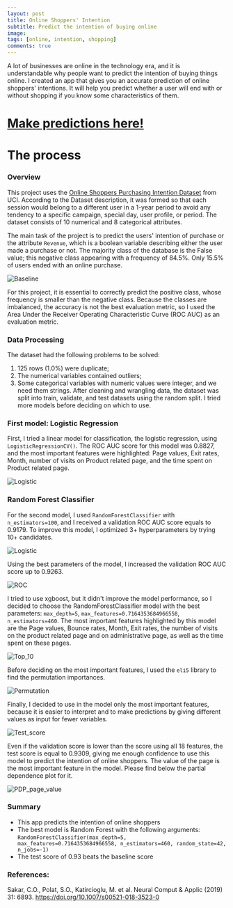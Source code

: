 ```yaml
---
layout: post
title: Online Shoppers' Intention
subtitle: Predict the intention of buying online
image:
tags: [online, intention, shopping]
comments: true
---
```


A lot of businesses are online in the technology era, and it is understandable why people want to predict the intention of buying things online. I created an app that gives you an accurate prediction of online shoppers' intentions. It will help you predict whether a user will end with or without shopping if you know some characteristics of them.

# [Make predictions here!](https://online-shoppers-intention.herokuapp.com/)

# The process

### Overview

This project uses the [Online Shoppers Purchasing Intention 
Dataset](https://archive.ics.uci.edu/ml/datasets/Online+Shoppers+Purchasing+Intention+Dataset#) from UCI. According to the Dataset 
description, it was formed so that each session would belong to a different user in a 1-year period to avoid any 
tendency to a specific campaign, special day, user profile, or period. The dataset consists of 10 numerical and 8 categorical 
attributes.

The main task of the project is to predict the users' intention of purchase or the attribute `Revenue`, which is a
boolean variable describing either the user made a purchase or not. 
The majority class of the database is the False value; this negative class appearing with a frequency of 84.5%.
Only 15.5% of users ended with an online purchase. 

![Baseline](/img/online-shopper/baseline.png)

For this project, it is essential to correctly predict the positive class, whose frequency is smaller than the negative class. 
Because the classes are imbalanced, the accuracy is not the best evaluation metric, so I used the Area Under the Receiver 
Operating Characteristic Curve (ROC AUC) as an evaluation metric.

### Data Processing

The dataset had the following problems to be solved:
1. 125 rows (1.0%) were duplicate; 
2. The numerical variables contained outliers;
3. Some categorical variables with numeric values were integer, and we need them strings. 
After cleaning and wrangling data, the dataset was split into train, validate, and test datasets using the random split. I tried
more models before deciding on which to use.

### First model: Logistic Regression

First, I tried a linear model for classification, the logistic regression, using `LogisticRegressionCV()`. The ROC AUC score for
this model was 0.8827, and the most important features were highlighted: Page values, Exit rates, Month, number of visits on Product
related page, and the time spent on Product related page.

![Logistic](/img/online-shopper/logistic.png)

### Random Forest Classifier
For the second model, I used `RandomForestClassifier` with `n_estimators=100`, and I received a validation ROC AUC score equals
to 0.9179.
To improve this model, I optimized 3+ hyperparameters by trying 10+ candidates.

![Logistic](/img/online-shopper/random_forest.png)

Using the best parameters of the model, I increased the validation ROC AUC score up to 0.9263.

![ROC](/img/online-shopper/roc.png)

I tried to use xgboost, but it didn't improve the model performance, so I decided to choose the RandomForestClassifier model
with the best parameters: `max_depth=5`, `max_features=0.7164353684966558`, `n_estimators=460`. The most important features 
highlighted by this model are the Page values, Bounce rates, Month, Exit rates, the number of visits on the product related page
and on administrative page, as well as the time spent on these pages.

![Top_10](/img/online-shopper/top10.png)

Before deciding on the most important features, I used the `eli5` library to find the permutation importances.

![Permutation](/img/online-shopper/permutation.png)

Finally, I decided to use in the model only the most important features, because it is easier to interpret and to make 
predictions by giving different values as input for fewer variables.

![Test_score](/img/online-shopper/test_score.png)

Even if the validation score is lower than the score using all 18 features, the test score is equal to 0.9309, giving me enough
confidence to use this model to predict the intention of online shoppers. The value of the page is the most important feature
in the model. Please find below the partial dependence plot for it.

![PDP_page_value](/img/online-shopper/pdp_page_values.png)

 ### Summary
 
* This app predicts the intention of online shoppers
* The best model is Random Forest with the following arguments: 
`RandomForestClassifier(max_depth=5, max_features=0.7164353684966558, n_estimators=460, random_state=42, n_jobs=-1)`
* The test score of 0.93 beats the baseline score

### References:

Sakar, C.O., Polat, S.O., Katircioglu, M. et al. Neural Comput & Applic (2019) 31: 6893. https://doi.org/10.1007/s00521-018-3523-0
